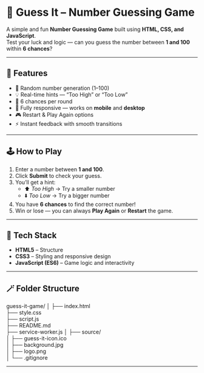 # 🎯 Guess It – Number Guessing Game

A simple and fun **Number Guessing Game** built using **HTML, CSS, and JavaScript**.  
Test your luck and logic — can you guess the number between **1 and 100** within **6 chances**?

---

## 🚀 Features

- 🔢 Random number generation (1–100)
- 💡 Real-time hints — “Too High” or “Too Low”
- 🧠 6 chances per round
- 📱 Fully responsive — works on **mobile** and **desktop**
- 🎮 Restart & Play Again options
- ⚡ Instant feedback with smooth transitions

---

## 🕹️ How to Play

1. Enter a number between **1 and 100**.  
2. Click **Submit** to check your guess.  
3. You’ll get a hint:
   - ⬆️ *Too High* → Try a smaller number  
   - ⬇️ *Too Low* → Try a bigger number  
4. You have **6 chances** to find the correct number!  
5. Win or lose — you can always **Play Again** or **Restart** the game.

---

## 🧩 Tech Stack

- **HTML5** – Structure  
- **CSS3** – Styling and responsive design  
- **JavaScript (ES6)** – Game logic and interactivity  

---


## 🪄 Folder Structure

guess-it-game/
│
├── index.html          
├── style.css             
├── script.js         
├── README.md              
├── service-worker.js
│
├── source/                
│   ├── guess-it-icon.ico  
│   ├── background.jpg      
│   ├── logo.png           
│
└── .gitignore             

---
